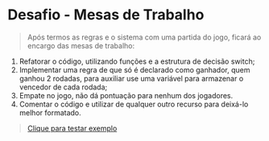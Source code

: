 # Desafio - Mesas de Trabalho

> Após termos as regras e o sistema com uma partida do jogo, ficará ao encargo das mesas de trabalho:

1. Refatorar o código, utilizando funções e a estrutura de decisão switch;
2. Implementar uma regra de que só é declarado como ganhador, quem ganhou 2 rodadas, para auxiliar use uma variável para armazenar o vencedor de cada rodada;
3. Empate no jogo, não dá pontuação para nenhum dos jogadores.
4. Comentar o código e utilizar de qualquer outro recurso para deixá-lo melhor formatado.

> [Clique para testar exemplo](https://eversilverio.github.io/DH/FrontEnd_II/aula02/mesa_de_trabalho/)
